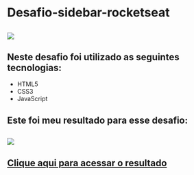 # Desafio-sidebar-rocketseat

## ![](https://user-images.githubusercontent.com/87453124/174497798-1e5b8121-9fd9-4dbb-aaf0-6e3198139ab9.png)


## Neste desafio foi utilizado as seguintes tecnologias:
- HTML5
- CSS3
- JavaScript

## Este foi meu resultado para esse desafio:
## ![](https://user-images.githubusercontent.com/87453124/174497026-1477f1de-fb54-4eec-80ab-09f1e872dd98.png)
## 

## [Clique aqui para acessar o resultado](https://jfilhoribeiro.github.io/Desafio-sidebar-rocketseat/) 
